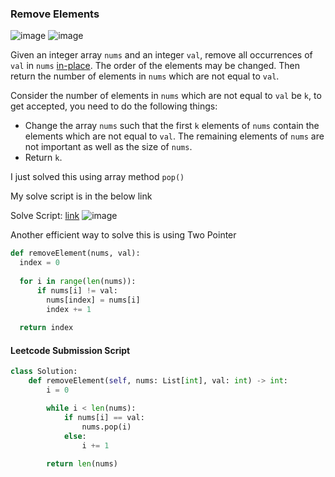 <h3> Remove Elements </h3>

![image](https://github.com/h4ckyou/h4ckyou.github.io/assets/127159644/e9fc9c49-ea66-4eae-b521-72351345cd8e)
![image](https://github.com/h4ckyou/h4ckyou.github.io/assets/127159644/e822dc69-9755-4204-9f19-5a8de0fe538c)

Given an integer array `nums` and an integer `val`, remove all occurrences of `val` in `nums` [in-place](https://en.wikipedia.org/wiki/In-place_algorithm). The order of the elements may be changed. Then return the number of elements in `nums` which are not equal to `val`.

Consider the number of elements in `nums` which are not equal to `val` be `k`, to get accepted, you need to do the following things:
- Change the array `nums` such that the first `k` elements of `nums` contain the elements which are not equal to `val`. The remaining elements of `nums` are not important as well as the size of `nums`.
- Return `k`.

I just solved this using array method `pop()`

My solve script is in the below link

Solve Script: [link](https://github.com/h4ckyou/h4ckyou.github.io/blob/main/posts/programming/Leetcode/Remove%20Elements/solve.py)
![image](https://github.com/h4ckyou/h4ckyou.github.io/assets/127159644/720d890e-558a-444c-8ef3-cdf66be2ea1a)

Another efficient way to solve this is using Two Pointer

```python
def removeElement(nums, val):
  index = 0
  
  for i in range(len(nums)):
      if nums[i] != val:
        nums[index] = nums[i]
        index += 1
  
  return index
```

#### Leetcode Submission Script

```python
class Solution:
    def removeElement(self, nums: List[int], val: int) -> int:
        i = 0

        while i < len(nums):
            if nums[i] == val:
                nums.pop(i)
            else:
                i += 1
        
        return len(nums)
```

